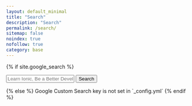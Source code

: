 ```yaml
---
layout: default_minimal
title: "Search"
description: "Search"
permalink: /search/
sitemap: false
noindex: true
nofollow: true
category: base
---
```


{% if site.google_search %}
<div id="search">
    <form role="search" method="get" action="{{ site.baseurl }}//search/">
        <input id="searchString" name="searchString"
               placeholder="Learn Ionic, Be a Better Developer, etc." type="text">
        <input id="searchButton" name="googleSearchName" type="button" value="Search">
    </form>
</div>
<div id="home-search" class="home">
     <script>
         (function() {
             var cx = '006172462016279589704:keh0roaynmg';
             var gcse = document.createElement('script');
             gcse.type = 'text/javascript';
             gcse.async = true;
             gcse.src = (document.location.protocol == 'https:' ? 'https:' : 'http:') +
             '//www.google.com/cse/cse.js?cx=' + cx;
             var s = document.getElementsByTagName('script')[0];
             s.parentNode.insertBefore(gcse, s);
         })();
     </script>
     <gcse:search queryParameterName="searchString"></gcse:search>
 </div>
{% else %}
Google Custom Search key is not set in `_config.yml`
{% endif %}
